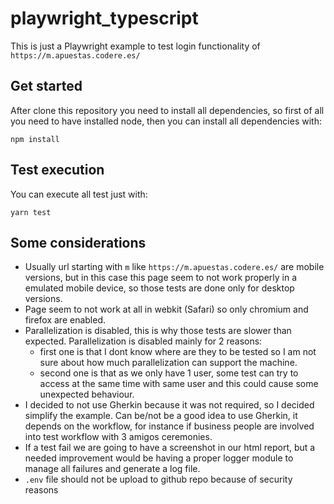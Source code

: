 # playwright_typescript
This is just a Playwright example to test login functionality of `https://m.apuestas.codere.es/`

## Get started

After clone this repository you need to install all dependencies, so first of all you need to have installed node, then 
you can install all dependencies with:

`npm install`


## Test execution
You can execute all test just with:

`yarn test`

## Some considerations

 * Usually url starting with `m` like `https://m.apuestas.codere.es/` are mobile versions, but in this case this page 
seem to not work properly in a emulated mobile device, so those tests are done only for desktop versions.
 * Page seem to not work at all in webkit (Safari) so only chromium and firefox are enabled.
 * Parallelization is disabled, this is why those tests are slower than expected. Parallelization is disabled mainly for
2 reasons: 
   * first one is that I dont know where are they to be tested so I am not sure about how much parallelization can 
support the machine.
   * second one is that as we only have 1 user, some test can try to access at the same time with same user and this 
   could cause some unexpected behaviour.
 * I decided to not use Gherkin because it was not required, so I decided simplify the example. Can be/not be a good 
idea to use Gherkin, it depends on the workflow, for instance if business people are involved into test workflow with 3 
amigos ceremonies.
 * If a test fail we are going to have a screenshot in our html report, but a needed improvement would be having a 
proper logger module to manage all failures and generate a log file.
 * `.env` file should not be upload to github repo because of security reasons 